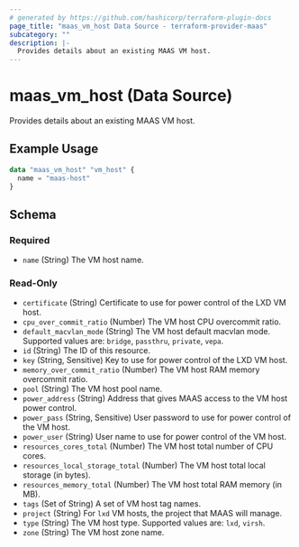 ```yaml
---
# generated by https://github.com/hashicorp/terraform-plugin-docs
page_title: "maas_vm_host Data Source - terraform-provider-maas"
subcategory: ""
description: |-
  Provides details about an existing MAAS VM host.
---
```


# maas_vm_host (Data Source)

Provides details about an existing MAAS VM host.

## Example Usage

```terraform
data "maas_vm_host" "vm_host" {
  name = "maas-host"
}
```

<!-- schema generated by tfplugindocs -->
## Schema

### Required

- `name` (String) The VM host name.

### Read-Only

- `certificate` (String) Certificate to use for power control of the LXD VM host.
- `cpu_over_commit_ratio` (Number) The VM host CPU overcommit ratio.
- `default_macvlan_mode` (String) The VM host default macvlan mode. Supported values are: `bridge`, `passthru`, `private`, `vepa`.
- `id` (String) The ID of this resource.
- `key` (String, Sensitive) Key to use for power control of the LXD VM host.
- `memory_over_commit_ratio` (Number) The VM host RAM memory overcommit ratio.
- `pool` (String) The VM host pool name.
- `power_address` (String) Address that gives MAAS access to the VM host power control.
- `power_pass` (String, Sensitive) User password to use for power control of the VM host.
- `power_user` (String) User name to use for power control of the VM host.
- `resources_cores_total` (Number) The VM host total number of CPU cores.
- `resources_local_storage_total` (Number) The VM host total local storage (in bytes).
- `resources_memory_total` (Number) The VM host total RAM memory (in MB).
- `tags` (Set of String) A set of VM host tag names.
- `project` (String) For `lxd` VM hosts, the project that MAAS will manage.
- `type` (String) The VM host type. Supported values are: `lxd`, `virsh`.
- `zone` (String) The VM host zone name.
